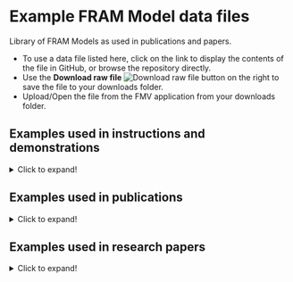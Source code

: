 # Example FRAM Model data files
Library of FRAM Models as used in publications and papers.

* To use a data file listed here, click on the link to display the contents of the file in GitHub, or browse the repository directly.  
* Use the **Download raw file** ![Download raw file](https://github.com/Zerprize-Limited/FMV_Community_Edition/blob/standard/Resources/GitHubDownload.png) button on the right to save the file to your downloads folder.
* Upload/Open the file from the FMV application from your downloads folder.

## Examples used in instructions and demonstrations
<details>
  <summary>Click to expand!</summary>

* [Prepare Work example](https://github.com/functionalresonance/FRAM_Model_Examples/blob/main/Demonstrations/prepare_work_example.xfmv)  
  Used in the Instructions to explain background and foreground functions. The coupling names are for convenience and not from the original source.

* [Leave Harbour example](https://github.com/functionalresonance/FRAM_Model_Examples/blob/main/Demonstrations/leave_harbour_example.xfmv)  
  Used in the Instructions to demonstrate the FMI - FRAM Model Interpreter. Also used in YouTube video demonstations.  
  First appeared in the book [FRAM: The Functional Resonance Analysis Method](https://www.researchgate.net/publication/260189901_FRAM_The_Functional_Resonance_Analysis_Method_Modelling_Complex_Socio-Technical_Systems) by Erik Hollnagel

* [Render Options test](https://github.com/functionalresonance/FRAM_Model_Examples/blob/main/Demonstrations/render_options_test.xfmv)  
  Shown in YouTube video demonstations and used to test render options visual elements. Not a working model.

* [Resilience Potentials 0](https://github.com/functionalresonance/FRAM_Model_Examples/blob/main/Demonstrations/Resilience%20potentials%200.xfmv)  
  [Resilience Potentials 1](https://github.com/functionalresonance/FRAM_Model_Examples/blob/main/Demonstrations/Resilience%20potentials%201.xfmv)  
  [Resilience Potentials 2](https://github.com/functionalresonance/FRAM_Model_Examples/blob/main/Demonstrations/Resilience%20potentials%202.xfmv)  
  Used in YouTube video demonstations to explain advanced FMI options for feedback loops. In three parts with progressive FMI settings.  
  Based on the Resilience Potentials from [Safety-II in Practice](https://www.researchgate.net/publication/320059181_Safety-II_in_Practice_Developing_the_Resilience_Potentials) by Erick Hollnagel

* [Cup Noodles](https://github.com/functionalresonance/FRAM_Model_Examples/blob/main/Demonstrations/Cup%20Noodles.xfmv)  
  Commonly used in tutorials as a task for building a first FRAM model. One example, variation is expected among participants.
</details>

## Examples used in publications
<details>
  <summary>Click to expand!</summary>

### Safety-II in Practice: Developing the Resilience Potentials
[Routledge](https://www.routledge.com/Safety-II-in-Practice-Developing-the-Resilience-Potentials/Hollnagel/p/book/9781138708921), [ResearchGate](https://www.researchgate.net/publication/320059181_Safety-II_in_Practice_Developing_the_Resilience_Potentials)
* [Safety-II Figure 6.4](https://github.com/functionalresonance/FRAM_Model_Examples/blob/main/Publications/Safety-II%20Figure%206.4.xfmv) The basic model of the four potentials, using the FRAM.  
* [Safety-II Figure 6.5](https://github.com/functionalresonance/FRAM_Model_Examples/blob/main/Publications/Safety-II%20Figure%206.5.xfmv)  A detailed FRAM model of the function `<Learn>`.  
* [Safety-II Figure 6.6](https://github.com/functionalresonance/FRAM_Model_Examples/blob/main/Publications/Safety-II%20Figure%206.6.xfmv)  A detailed FRAM model of the resilience potentials.
</details>

## Examples used in research papers
<details>
  <summary>Click to expand!</summary>

### Optimising the Performance of Complex Sociotechnical Systems in High-Stress, High-Speed Environments: The Formula 1 Pit Stop Test Case 
[ResearchGate](https://www.researchgate.net/publication/357045761_Optimising_the_Performance_of_Complex_Sociotechnical_Systems_in_High-Stress_High-Speed_Environments_The_Formula_1_Pit_Stop_Test_Case), [Applied Sciences](https://www.mdpi.com/1404280) 
* [F1 Pit Stop](https://github.com/functionalresonance/FRAM_Model_Examples/blob/main/Papers/F1Pit%20Stop%20WAD%20231.xfmv) 
</details>
